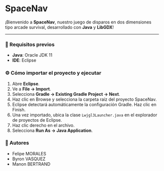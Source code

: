 # SpaceNav

¡Bienvenido a **SpaceNav**, nuestro juego de disparos en dos dimensiones tipo arcade survival, desarrollado con **Java** y **LibGDX**!

---

### 🚀 Requisitos previos

- **Java**: Oracle JDK 11  
- **IDE**: Eclipse 

### ⚙️ Cómo importar el proyecto y ejecutar

1. Abre **Eclipse**.
2. Ve a **File → Import**.
3. Selecciona **Gradle → Existing Gradle Project → Next**.
4. Haz clic en Browse y selecciona la carpeta raíz del proyecto SpaceNav.
5. Eclipse detectará automáticamente la configuración Gradle. Haz clic en Finish.
6. Una vez importado, ubica la clase `Lwjgl3Launcher.java` en el explorador de proyectos de Eclipse.
7. Haz clic derecho en el archivo.
8. Selecciona **Run As → Java Application**.

### 👥 Autores
- Felipe MORALES
- Byron VASQUEZ
- Manon BERTRAND

